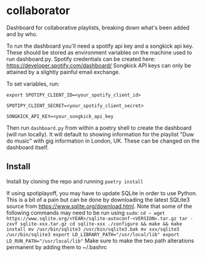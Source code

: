 # collaborator
Dashboard for collaborative playlists, breaking down what's been added and by who.

To run the dashboard you'll need a spotify api key and a songkick api key. These should be stored as environment variables on the machine used to run dashboard.py.
Spotify credentials can be created here: https://developer.spotify.com/dashboard/
Songkick API keys can only be attained by a slightly painful email exchange.

To set variables, run:

`export SPOTIPY_CLIENT_ID=<your_spotify_client_id>`

`SPOTIPY_CLIENT_SECRET=<your_spotify_client_secret>`

`SONGKICK_API_KEY=<your_songkick_api_key`

Then run `dashboard.py` from within a poetry shell to create the dashboard (will run locally). It will default to showing information for the playlist "Duw do music" with gig information in London, UK. These can be changed on the dashboard itself.

Install
-------
Install by cloning the repo and running `poetry install`

If using spotiplayoff, you may have to update SQLite in order to use Python. This is a bit of a pain but can be done by downloading the latest SQLite3 source from https://www.sqlite.org/download.html. Note that some of the following commands may need to be run using `sudo`:
`cd ~
wget https://www.sqlite.org/<YEAR>/sqlite-autoconf-<VERSION>.tar.gz
tar -zxvf sqlite-xxx.tar.gz
cd sqlite-xxx
./configure && make && make install
mv /usr/bin/sqlite3 /usr/bin/sqlite3.bak
mv xxx/sqlite3 /usr/bin/sqlite3
export LD_LIBRARY_PATH="/usr/local/lib"
export LD_RUN_PATH="/usr/local/lib"`
Make sure to make the two path alterations permanent by adding them to ~/.bashrc
